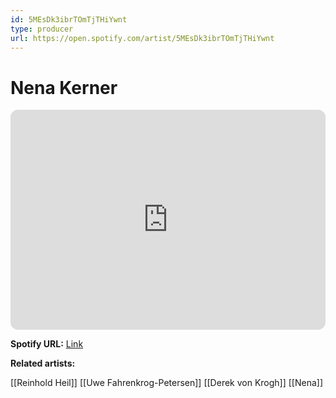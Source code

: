 ```yaml
---
id: 5MEsDk3ibrTOmTjTHiYwnt
type: producer
url: https://open.spotify.com/artist/5MEsDk3ibrTOmTjTHiYwnt
---
```

# Nena Kerner

<iframe style="border-radius:12px" src="https://open.spotify.com/embed/artist/5MEsDk3ibrTOmTjTHiYwnt" width="100%" height="352" frameBorder="0" allowfullscreen="" allow="autoplay; clipboard-write; encrypted-media; fullscreen; picture-in-picture" loading="lazy"></iframe>

**Spotify URL:** [Link](https://open.spotify.com/artist/5MEsDk3ibrTOmTjTHiYwnt)

**Related artists:**

[[Reinhold Heil]]
[[Uwe Fahrenkrog-Petersen]]
[[Derek von Krogh]]
[[Nena]]

